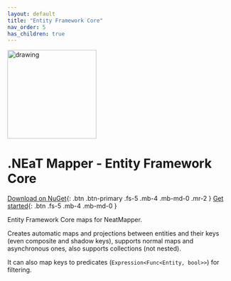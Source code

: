 ```yaml
---
layout: default
title: "Entity Framework Core"
nav_order: 5
has_children: true
---
```


<img src="/assets/images/icon.png" alt="drawing" width="200"/>

# .NEaT Mapper - Entity Framework Core

[Download on NuGet](https://www.nuget.org/packages/NeatMapper.EntityFrameworkCore){: .btn .btn-primary .fs-5 .mb-4 .mb-md-0 .mr-2 }
[Get started](/ef-core/getting-started){: .btn .fs-5 .mb-4 .mb-md-0 }

Entity Framework Core maps for NeatMapper.

Creates automatic maps and projections between entities and their keys (even composite and shadow keys), supports normal maps and asynchronous ones, also supports collections (not nested).

It can also map keys to predicates (`Expression<Func<Entity, bool>>`) for filtering.